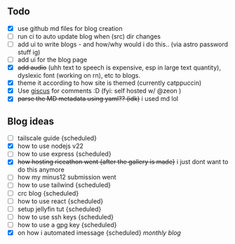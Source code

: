## Todo

- [x] use github md files for blog creation
- [ ] run ci to auto update blog when (src) dir changes
- [ ] add ui to write blogs - and how/why would i do this.. (via astro password stuff ig)
- [ ] add ui for the blog page
- [x] ~~add audio~~ (uhh text to speech is expensive, esp in large text quantity), dyslexic font (working on rn), etc to blogs.
- [x] theme it according to how site is themed (currently catppuccin)
- [x] Use [giscus](https://giscus.app/) for comments :D (fyi: self hosted w/ @zeon )
- [x] ~~parse the MD metadata using yaml?? (idk)~~ i used md lol

## Blog ideas

- [ ] tailscale guide {scheduled}
- [x] how to use nodejs v22
- [ ] how to use express {scheduled}
- [x] ~~how hosting riceathon went {after the gallery is made}~~ i just dont want to do this anymore
- [ ] how my minus12 submission went
- [ ] how to use tailwind {scheduled}
- [ ] crc blog {scheduled}
- [ ] how to use react {scheduled}
- [ ] setup jellyfin tut {scheduled}
- [ ] how to use ssh keys {scheduled}
- [ ] how to use a gpg key {scheduled}
- [x] on how i automated imessage {scheduled}
      _monthly blog_
